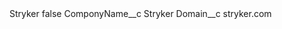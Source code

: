 <?xml version="1.0" encoding="UTF-8"?>
<CustomMetadata xmlns="http://soap.sforce.com/2006/04/metadata" xmlns:xsi="http://www.w3.org/2001/XMLSchema-instance" xmlns:xsd="http://www.w3.org/2001/XMLSchema">
    <label>Stryker</label>
    <protected>false</protected>
    <values>
        <field>ComponyName__c</field>
        <value xsi:type="xsd:string">Stryker</value>
    </values>
    <values>
        <field>Domain__c</field>
        <value xsi:type="xsd:string">stryker.com</value>
    </values>
</CustomMetadata>
